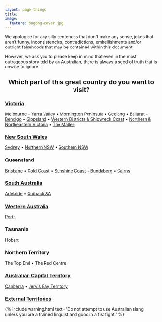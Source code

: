 ```yaml
---
layout: page-things
title:  
image:
  feature: bogong-cover.jpg
---
```


We apologise for any silly sentences that don't make any sense, jokes that aren't funny, inconsistencies, contradictions, embellishments and/or outright falsehoods that may be contained within this document.

However, we ask you to please keep in mind that even in the most outrageous story told by an Australian, there is always a seed of truth that is unwise to ignore.


<h2 style="text-align:center;">Which part of this great country do you want to visit?</h2>

<div>
  <h3><a href="victoria">Victoria</a></h3>
  <p><a href="victoria/melbourne">Melbourne</a> • <a href="victoria/yarra-valley">Yarra Valley</a> • <a href="victoria/mornington-peninsula">Mornington Peninsula</a> • <a href="victoria/geelong">Geelong</a> • <a href="victoria/ballarat">Ballarat</a> • <a href="victoria/bendigo">Bendigo</a> • <a href="victoria/gippsland">Gippsland</a> • <a href="victoria/western-districts">Western Districts & Shipwreck Coast</a> • <a href="victoria/northern">Northern & Northeastern Victoria</a> • <a href="victoria/mallee">The Mallee</a></p>
</div>
<div>
  <h3><a href="nsw">New South Wales</a></h3>
  <p><a href="nsw/sydney">Sydney</a> • <a href="nsw/north">Northern NSW</a> • <a href="nsw/south">Southern NSW</a></p>
</div>
<div>
  <h3><a href="queensland">Queensland</a></h3>
  <p><a href="queensland/brisbane">Brisbane</a> • <a href="queensland/gold-coast">Gold Coast</a> • <a href="queensland/sunshine-coast">Sunshine Coast</a> • <a href="queensland/bundaberg">Bundaberg</a> • <a href="queensland/cairns">Cairns</a></p>
</div>
<div>
  <h3><a href="sa">South Australia</a></h3>
      <p><a href="sa/adelaide">Adelaide</a> • <a href="sa/not-adelaide">Outback SA</a></p>
</div>
<div>
  <h3><a href="wa">Western Australia</a></h3>
      <p><a href="wa/perth">Perth</a></p>
</div>
<div>
  <h3>Tasmania</h3>
  <p>Hobart</p>
</div>
<div>
  <h3>Northern Territory</h3>
  <p>The Top End • The Red Centre</p>
</div>
<div>
  <h3><a href="act">Australian Capital Territory</a></h3>
  <p><a href="act/canberra">Canberra</a> • <a href="act/jarvis-bay">Jervis Bay Territory</a></p>
</div>
<div>
  <h3><a href="territories">External Territories</a></h3>
  <p></p>
</div>
     
  {% include warning.html text="Do not attempt to use Australian slang unless you are a trained linguist and good in a fist fight." %}